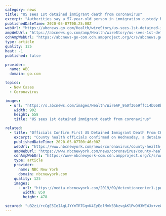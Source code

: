 ```yaml
---
category: news
title: "US sees 1st detained immigrant death from coronavirus"
excerpt: "Authorities say a 57-year-old person in immigration custody has died from complications related to the coronavirus, marking the first reported death from the virus among about 30,000 people in immigra"
publishedDateTime: 2020-05-07T00:25:00Z
webUrl: "https://abcnews.go.com/Health/wireStory/us-sees-1st-detained-immigrant-death-coronavirus-70546482"
ampWebUrl: "https://abcnews.go.com/amp/Health/wireStory/us-sees-1st-detained-immigrant-death-coronavirus-70546482"
cdnAmpWebUrl: "https://abcnews-go-com.cdn.ampproject.org/c/s/abcnews.go.com/amp/Health/wireStory/us-sees-1st-detained-immigrant-death-coronavirus-70546482"
type: article
quality: 125
heat: -1
published: false

provider:
  name: ABC
  domain: go.com

topics:
  - New Cases
  - Coronavirus

images:
  - url: "https://s.abcnews.com/images/Health/WireAP_9a0f3669ffc14b668bf5a5eedca5891f_16x9_992.jpg"
    width: 992
    height: 558
    title: "US sees 1st detained immigrant death from coronavirus"

related:
  - title: "Officials Confirm First US Detained Immigrant Death From COVID-19"
    excerpt: "County health officials confirmed on Wednesday, a detainee who was at the Otay Mesa Detention Center died from complications of COVID-19. Eric McDonald, Medical Director with the County Epidemiology Immunization Branch,"
    publishedDateTime: 2020-05-07T00:46:00Z
    webUrl: "https://www.nbcnewyork.com/news/coronavirus/county-health-officials-confirm-first-covid-19-death-at-otay-mesa-detention-center/2405627/"
    ampWebUrl: "https://www.nbcnewyork.com/news/coronavirus/county-health-officials-confirm-first-covid-19-death-at-otay-mesa-detention-center/2405627/?amp"
    cdnAmpWebUrl: "https://www-nbcnewyork-com.cdn.ampproject.org/c/s/www.nbcnewyork.com/news/coronavirus/county-health-officials-confirm-first-covid-19-death-at-otay-mesa-detention-center/2405627/?amp"
    type: article
    provider:
      name: NBC New York
      domain: nbcnewyork.com
    quality: 125
    images:
      - url: "https://media.nbcnewyork.com/2019/09/detentioncenter1.jpg?resize=850%2C478"
        width: 850
        height: 478

secured: "uB2zi/rcCgE5IeIAqLJYYmTRTGqvK4EyEolMmk5BkzvqAKlPwDH3WEWJx+ve8K1VlMIVXgGh/41ry0KwKwkN/odsq6lphgoU9/hPDktGZtpBNH45treGWSszW/n09FLbGeAu0ZKvVpff7VlLD9CT/A3+ApgV/J+x5pYU7nBDCe7J6rMaE1zIfd26ISryFOzcdrR5VR+LLAhss5WlwY2GwR3a5ooy6xUS9UCMR042j0K7CCkiB1spOSINP2pM5MOyP+XbtTnuZvGmdGAz0QqkgBsJ0Sbo4sGvPIsvq5nb5ddkQ15A+iIujcBLJY+TfhmxIJGNBzNf/QoVzixJlEYyFsX8HA86/zZ2nArFsuTn17vlv1mh8OUG530c7F4tzAwUkEijqXLthZSQ3us3nNpml+gHYxsBAlOlhwhEh0/c7Zsd5/Fz+PkwZlcClbXU27BbULax5KRVW+5HyzgQNFeCoHVYpKEh9Li8b8JWeHmmfsU=;axMPV6TqUF0S6IxP6Xpxgw=="
---
```


